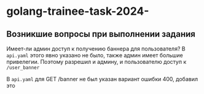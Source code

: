 # golang-trainee-task-2024-

## Возникшие вопросы при выполнении задания

Имеет-ли админ доступ к получению баннера для пользователя?
В `api.yaml` этого явно указано не было, также админ имеет большие привелегии.
Поэтому разрешил и админу, и пользователю доступ к `/user_banner`

В `api.yaml` для GET /banner не был указан вариант ошибки 400, добавил это
